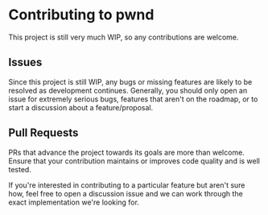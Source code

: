 # Contributing to pwnd

This project is still very much WIP, so any contributions are welcome.

## Issues

Since this project is still WIP, any bugs or missing features are likely to be resolved as development continues. Generally,
you should only open an issue for extremely serious bugs, features that aren't on the roadmap, or to start a discussion
about a feature/proposal.

## Pull Requests

PRs that advance the project towards its goals are more than welcome. Ensure that your contribution maintains or improves code
quality and is well tested.

If you're interested in contributing to a particular feature but aren't sure how, feel free to open a discussion issue and we can
work through the exact implementation we're looking for.
